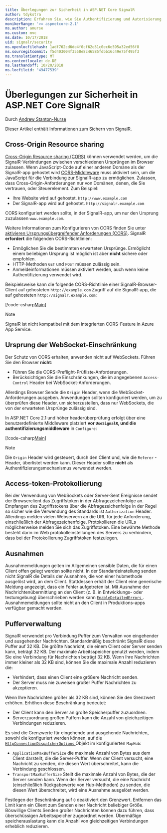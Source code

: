 ```yaml
---
title: Überlegungen zur Sicherheit in ASP.NET Core SignalR
author: tdykstra
description: Erfahren Sie, wie Sie Authentifizierung und Autorisierung in ASP.NET Core SignalR verwenden.
monikerRange: '>= aspnetcore-2.1'
ms.author: anurse
ms.custom: mvc
ms.date: 10/17/2018
uid: signalr/security
ms.openlocfilehash: 1adf762cd6de4f0cf62e31c0ec6e595a32ed56f8
ms.sourcegitcommit: f5d403004f3550e8c46585fdbb16c49e75f495f3
ms.translationtype: MT
ms.contentlocale: de-DE
ms.lasthandoff: 10/20/2018
ms.locfileid: "49477539"
---
```

# <a name="security-considerations-in-aspnet-core-signalr"></a>Überlegungen zur Sicherheit in ASP.NET Core SignalR

Durch [Andrew Stanton-Nurse](https://twitter.com/anurse)

Dieser Artikel enthält Informationen zum Sichern von SignalR.

## <a name="cross-origin-resource-sharing"></a>Cross-Origin Resource sharing

[Cross-Origin Resource sharing (CORS)](https://www.w3.org/TR/cors/) können verwendet werden, um die SignalR-Verbindungen zwischen verschiedenen Ursprüngen im Browser zulassen. Wenn JavaScript-Code auf einer anderen Domäne als der SignalR-app gehostet wird [CORS-Middleware](xref:security/cors) muss aktiviert sein, um die JavaScript für die Verbindung zur SignalR-app zu ermöglichen. Zulassen, dass Cross-Origin-Anforderungen nur von Domänen, denen, die Sie vertrauen, oder Steuerelement. Zum Beispiel:

* Ihre Website wird auf gehostet. `http://www.example.com`
* Der SignalR-app wird auf gehostet. `http://signalr.example.com`

CORS konfiguriert werden sollte, in der SignalR-app, um nur den Ursprung zuzulassen `www.example.com`.

Weitere Informationen zum Konfigurieren von CORS finden Sie unter [aktivieren Ursprungsübergreifender Anforderungen (CORS)](xref:security/cors). SignalR **erfordert** die folgenden CORS-Richtlinien:

* Ermöglichen Sie die bestimmten erwarteten Ursprünge. Ermöglicht einem beliebigen Ursprung ist möglich ist aber **nicht** sichere oder empfohlen.
* HTTP-Methoden `GET` und `POST` müssen zulässig sein.
* Anmeldeinformationen müssen aktiviert werden, auch wenn keine Authentifizierung verwendet wird.

Beispielsweise kann die folgende CORS-Richtlinie einer SignalR-Browser-Client auf gehosteten `http://example.com` Zugriff auf die SignalR-app, die auf gehosteten `http://signalr.example.com`:

[!code-csharp[Main](security/sample/Startup.cs?name=snippet1)]

> [!NOTE]
> SignalR ist nicht kompatibel mit dem integrierten CORS-Feature in Azure App Service.

## <a name="websocket-origin-restriction"></a>Ursprung der WebSocket-Einschränkung

Der Schutz von CORS erhalten, anwenden nicht auf WebSockets. Führen Sie den Browser **nicht**:

* Führen Sie die CORS-Preflight-Prüfliste-Anforderungen.
* Berücksichtigen Sie die Einschränkungen, die im angegebenen `Access-Control` Header bei WebSocket-Anforderungen.

Allerdings Browser Sende die `Origin` Header, wenn die WebSocket-Anforderungen ausgeben. Anwendungen sollten konfiguriert werden, um zu überprüfen diese Header, um sicherzustellen, dass nur WebSockets, die von der erwarteten Ursprünge zulässig sind.

In ASP.NET Core 2.1 und höher headerüberprüfung erfolgt über eine benutzerdefinierte Middleware platziert **vor `UseSignalR`, und die authentifizierungsmiddleware** in `Configure`:

[!code-csharp[Main](security/sample/Startup.cs?name=snippet2)]

> [!NOTE]
> Die `Origin` Header wird gesteuert, durch den Client und, wie die `Referer` -Header, überlistet werden kann. Dieser Header sollte **nicht** als Authentifizierungsmechanismus verwendet werden.

## <a name="access-token-logging"></a>Access-token-Protokollierung

Bei der Verwendung von WebSockets oder Server-Sent Ereignisse sendet der Browserclient das Zugriffstoken in der Abfragezeichenfolge an. Empfangen des Zugriffstokens über die Abfragezeichenfolge in der Regel so sicher wie die Verwendung des Standards ist `Authorization` Header. Allerdings melden vielen Webservern an die URL für jede Anforderung, einschließlich der Abfragezeichenfolge. Protokollieren die URLs möglicherweise melden Sie sich das Zugriffstoken. Eine bewährte Methode besteht darin im Web protokolleinstellungen des Servers zu verhindern, dass bei der Protokollierung Zugriffstoken festzulegen.

## <a name="exceptions"></a>Ausnahmen

Ausnahmemeldungen gelten im Allgemeinen sensible Daten, die für einen Client offen gelegt werden sollte nicht. In der Standardeinstellung senden nicht SignalR die Details der Ausnahme, die von einer hubmethode ausgelöst wird, an dem Client. Stattdessen erhält der Client eine generische Meldung angezeigt, dass ein Fehler aufgetreten ist. Mit Ausnahme der Nachrichtenübermittlung an den Client (z. B. in Entwicklungs- oder testumgebung) überschrieben werden kann [ `EnableDetailedErrors` ](xref:signalr/configuration#configure-server-options). Ausnahmemeldungen sollte nicht an den Client in Produktions-apps verfügbar gemacht werden.

## <a name="buffer-management"></a>Pufferverwaltung

SignalR verwendet pro Verbindung Puffer zum Verwalten von eingehender und ausgehender Nachrichten. Standardmäßig beschränkt SignalR diese Puffer auf 32 KB. Die größte Nachricht, die einem Client oder Server senden kann, beträgt 32 KB. Der maximale Arbeitsspeicher genutzt werden, indem Sie eine Verbindung für Nachrichten beträgt 32 KB. Wenn Ihre Nachrichten immer kleiner als 32 KB sind, können Sie die maximale Anzahl reduzieren die:

* Verhindert, dass einen Client eine größere Nachricht senden.
* Der Server muss nie zuweisen großer Puffer Nachrichten zu akzeptieren.

Wenn Ihre Nachrichten größer als 32 KB sind, können Sie den Grenzwert erhöhen. Erhöhen diese Beschränkung bedeutet:

* Der Client kann den Server an große Speicherpuffer zuzuordnen.
* Serverzuordnung großen Puffern kann die Anzahl von gleichzeitigen Verbindungen reduzieren.

Es sind die Grenzwerte für eingehende und ausgehende Nachrichten, sowohl die konfiguriert werden können, auf die [ `HttpConnectionDispatcherOptions` ](xref:signalr/configuration#configure-server-options) Objekt im konfigurierten `MapHub`:

* `ApplicationMaxBufferSize` die maximale Anzahl von Bytes aus dem Client darstellt, die die Server-Puffer. Wenn der Client versucht, eine Nachricht zu senden, die diesen Wert überschreitet, kann die Verbindung geschlossen.
* `TransportMaxBufferSize` Stellt die maximale Anzahl von Bytes, die der Server senden kann. Wenn der Server versucht, die eine Nachricht (einschließlich Rückgabewerte von Hub-Methoden) zu senden, die diesen Wert überschreitet, wird eine Ausnahme ausgelöst werden.

Festlegen der Beschränkung auf `0` deaktiviert den Grenzwert. Entfernen das Limit kann ein Client zum Senden einer Nachricht beliebiger Größe. Böswillige Clients Senden großer Nachrichten können dazu führen, dass überschüssigen Arbeitsspeicher zugeordnet werden. Übermäßige speicherauslastung kann die Anzahl von gleichzeitigen Verbindungen erheblich reduzieren.

